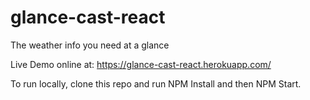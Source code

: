 # glance-cast-react
The weather info you need at a glance

Live Demo online at: https://glance-cast-react.herokuapp.com/

To run locally, clone this repo and run NPM Install and then NPM Start.
